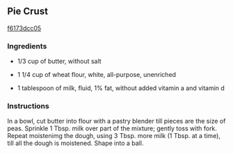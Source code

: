 ## Pie Crust

[f6173dcc05](https://cookpad.com/us/recipes/338089-pie-crust)

### Ingredients

 - 1/3 cup of butter, without salt

 - 1 1/4 cup of wheat flour, white, all-purpose, unenriched

 - 1 tablespoon of milk, fluid, 1% fat, without added vitamin a and vitamin d

### Instructions

In a bowl, cut butter into flour with a pastry blender till pieces are the size of peas. Sprinkle 1 Tbsp. milk over part of the mixture; gently toss with fork. Repeat moistenimg the dough, using 3 Tbsp. more milk (1 Tbsp. at a time), till all the dough is moistened. Shape into a ball.
